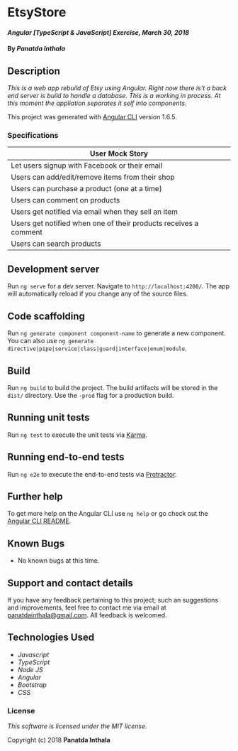 # EtsyStore

#### _Angular [TypeScript & JavaScript] Exercise, March 30, 2018_

#### By _**Panatda Inthala**_

## Description

_This is a web app rebuild of Etsy using Angular. Right now there is't a back end server is build to handle a database. This is a working in process. At this moment the appliation separates it self into components._

This project was generated with [Angular CLI](https://github.com/angular/angular-cli) version 1.6.5.

### Specifications

| User Mock Story |
|----|
| Let users signup with Facebook or their email |
| Users can add/edit/remove items from their shop |
| Users can purchase a product (one at a time) |
| Users can comment on products |
| Users get notified via email when they sell an item |
| Users get notified when one of their products receives a comment |
| Users can search products |


## Development server

Run `ng serve` for a dev server. Navigate to `http://localhost:4200/`. The app will automatically reload if you change any of the source files.

## Code scaffolding

Run `ng generate component component-name` to generate a new component. You can also use `ng generate directive|pipe|service|class|guard|interface|enum|module`.

## Build

Run `ng build` to build the project. The build artifacts will be stored in the `dist/` directory. Use the `-prod` flag for a production build.

## Running unit tests

Run `ng test` to execute the unit tests via [Karma](https://karma-runner.github.io).

## Running end-to-end tests

Run `ng e2e` to execute the end-to-end tests via [Protractor](http://www.protractortest.org/).

## Further help

To get more help on the Angular CLI use `ng help` or go check out the [Angular CLI README](https://github.com/angular/angular-cli/blob/master/README.md).

## Known Bugs

* No known bugs at this time.

## Support and contact details

If you have any feedback pertaining to this project; such an suggestions and improvements, feel free to contact me via email at panatdainthala@gmail.com. All feedback is welcomed.

## Technologies Used

* _Javascript_
* _TypeScript_
* _Node JS_
* _Angular_
* _Bootstrap_
* _CSS_


### License

*This software is licensed under the MIT license.*

Copyright (c) 2018 **Panatda Inthala**
